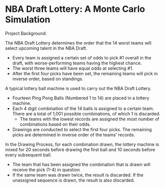 # NBA Draft Lottery: A Monte Carlo Simulation

Project Background:

The NBA Draft Lottery determines the order that the 14 worst teams will select upcoming talent in the NBA Draft. 

- Every team is assigned a certain set of odds to pick #1 overall in the draft, with worse-performing teams having the highest chance. 
- The worst three teams will have equal odds at selecting #1.
- After the first four picks have been set, the remaining teams will pick in inverse order, based on standings. 

A typical lottery ball machine is used to carry out the NBA Draft Lottery. 

- Fourteen Ping Pong Balls (Numbered 1 to 14) are placed in a lottery machine.
- Each 4 digit combination of the 14 balls is assigned to a certain team. There are a total of 1,001 possible combinations, of which 1 is discarded. 
  - The teams with the lowest records are assigned the most number of combinations based on their odds. 
- Drawings are conducted to select the first four picks. The remaining picks are determined in inverse order of the teams’ records. 

In the Drawing Process, for each combination drawn, the lottery machine is mixed for 20 seconds before drawing the first ball and 10 seconds before every subsequent ball. 

- The team that has been assigned the combination that is drawn will receive the pick (1-4) in question
- If the same team was drawn twice, the result is discarded. If the unassigned sequence is drawn, the result is also discarded.

